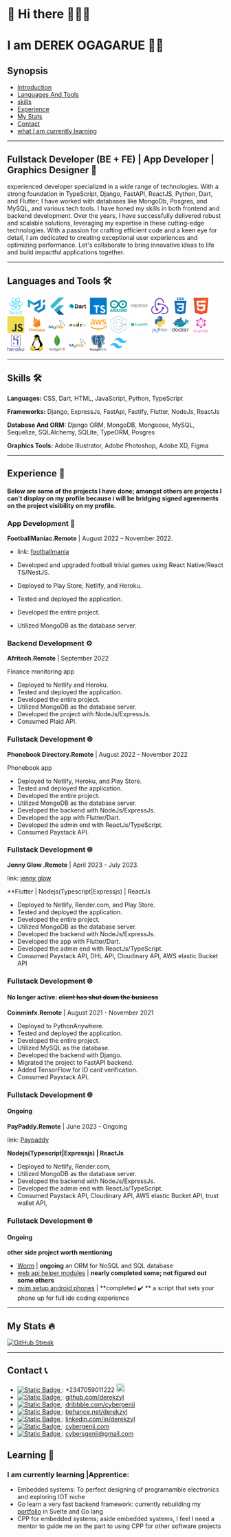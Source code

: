 

# 💠 Hi there 👋👋👋 

# I am DEREK OGAGARUE  👨‍💻

## Synopsis
- [Introduction](#fullstack-developer-be--fe--app-developer--graphics-designer-)
- [Languages And Tools](#languages-and-tools-hammer_and_wrench)
- [skills](#skills-%EF%B8%8F)
- [Experience](#experience-)
- [My Stats](#my-stats-fire)
- [Contact](#contact-)
- [what I am currently learning](#learning-)



---
## Fullstack Developer (BE + FE) | App Developer | Graphics Designer 🚀

experienced developer specialized in a wide range of technologies. With a strong foundation in TypeScript, Django, FastAPI, ReactJS, Python, Dart, and Flutter; I have worked with databases like MongoDb, Posgres, and MySQL, and various tech tools. I have honed my skills in both frontend and backend development. Over the years, I have successfully delivered robust and scalable solutions, leveraging my expertise in these cutting-edge technologies. With a passion for crafting efficient code and a keen eye for detail, I am dedicated to creating exceptional user experiences and optimizing performance. Let's collaborate to bring innovative ideas to life and build impactful applications together.

---

##  Languages and Tools :hammer_and_wrench: 
<div>

  <img src="https://github.com/devicons/devicon/blob/master/icons/react/react-original-wordmark.svg" title="React" alt="React" width="40" height="40"/>&nbsp;
  <img src="https://github.com/devicons/devicon/blob/master/icons/materialui/materialui-original.svg" title="Material UI" alt="Material UI" width="40" height="40"/>&nbsp;
  <img src="https://github.com/devicons/devicon/blob/master/icons/flutter/flutter-original.svg" title="Flutter" alt="Flutter" width="40" height="40"/>&nbsp;
  <img src="https://github.com/devicons/devicon/blob/master/icons/dart/dart-original-wordmark.svg" title="Dart" alt="Dart" width="40" height="40"/>&nbsp;
   <img src="https://github.com/devicons/devicon/blob/master/icons/typescript/typescript-original.svg" title="Ts" alt="Ts" width="40" height="40"/>&nbsp;
   <img src="https://github.com/devicons/devicon/blob/master/icons/arduino/arduino-original-wordmark.svg" title="arduino" alt="arduino" width="40" height="40"/>&nbsp;
   <img src="https://github.com/devicons/devicon/blob/master/icons/express/express-original-wordmark.svg" title="Express" alt="express" width="40" height="40"/>&nbsp; 
  <img src="https://github.com/devicons/devicon/blob/master/icons/redux/redux-original.svg" title="Redux" alt="Redux " width="40" height="40"/>&nbsp;
  <img src="https://github.com/devicons/devicon/blob/master/icons/css3/css3-plain-wordmark.svg"  title="CSS3" alt="CSS" width="40" height="40"/>&nbsp;
  <img src="https://github.com/devicons/devicon/blob/master/icons/html5/html5-original.svg" title="HTML5" alt="HTML" width="40" height="40"/>&nbsp;
  <img src="https://github.com/devicons/devicon/blob/master/icons/javascript/javascript-original.svg" title="JavaScript" alt="JavaScript" width="40" height="40"/>&nbsp;
  <img src="https://github.com/devicons/devicon/blob/master/icons/firebase/firebase-plain-wordmark.svg" title="Firebase" alt="Firebase" width="40" height="40"/>&nbsp;
  <img src="https://github.com/devicons/devicon/blob/master/icons/mysql/mysql-original-wordmark.svg" title="MySQL"  alt="MySQL" width="40" height="40"/>&nbsp;
  <img src="https://github.com/devicons/devicon/blob/master/icons/nodejs/nodejs-original-wordmark.svg" title="NodeJS" alt="NodeJS" width="40" height="40"/>&nbsp;
  <img src="https://github.com/devicons/devicon/blob/master/icons/amazonwebservices/amazonwebservices-plain-wordmark.svg" title="AWS" alt="AWS" width="40" height="40"/>&nbsp;
  <img src="https://github.com/devicons/devicon/blob/master/icons/cplusplus/cplusplus-line.svg" title="CPP" alt="CPP" width="40" height="40"/>&nbsp;
   <img src="https://github.com/devicons/devicon/blob/master/icons/fastapi/fastapi-plain-wordmark.svg" title="FastApi" alt="fastapi" width="40" height="40"/>&nbsp;
   <img src="https://github.com/devicons/devicon/blob/master/icons/python/python-original-wordmark.svg" title="Python" alt="Python" width="40" height="40"/>&nbsp;
        <img src="https://github.com/devicons/devicon/blob/master/icons/docker/docker-original-wordmark.svg" title="Docker" alt="Docker" width="40" height="40"/>&nbsp;
          <img src="https://github.com/devicons/devicon/blob/master/icons/graphql/graphql-plain-wordmark.svg" title="GraphQl" alt="GraphQl" width="40" height="40"/>&nbsp;
          <img src="https://github.com/devicons/devicon/blob/master/icons/heroku/heroku-original-wordmark.svg" title="Heruku" alt="Heroku" width="40" height="40"/>&nbsp;
          <img src="https://github.com/devicons/devicon/blob/master/icons/linux/linux-original.svg" title="Linux" alt="Linux" width="40" height="40"/>&nbsp;
          <img src="https://github.com/devicons/devicon/blob/master/icons/mongodb/mongodb-original-wordmark.svg" title="MongoDb" alt="MongoDb" width="40" height="40"/>&nbsp;
          <img src="https://github.com/devicons/devicon/blob/master/icons/mysql/mysql-original-wordmark.svg" title="MySQL" alt="MySql" width="40" height="40"/>&nbsp;
          <img src="https://github.com/devicons/devicon/blob/master/icons/postgresql/postgresql-original-wordmark.svg" title="Posgres" alt="posgres" width="40" height="40"/>&nbsp;
          <img src="https://github.com/devicons/devicon/blob/master/icons/tailwindcss/tailwindcss-plain.svg" title="tw" alt="tw" width="40" height="40"/>&nbsp;
          
          




          
          
</div>

---
## Skills 🛠️

**Languages:**  CSS, Dart, HTML, JavaScript, Python, TypeScript

**Frameworks:** Django, ExpressJs, FastApi, Fastify, Flutter, NodeJs, ReactJs

**Database And ORM:** Django ORM, MongoDB, Mongoose, MySQL, Sequelize, SQLAlchemy, SQLite, TypeORM, Posgres

**Graphics Tools:** Adobe Illustrator, Adobe Photoshop, Adobe XD, Figma

---

## Experience 💼

#### Below are some of the projects I have done; amongst others are projects I can't display on my profile because i will be bridging signed agreements on the project visibility on my profile.
### App Development 📱

**FootballManiac.Remote** | August 2022 – November 2022.

- link: [footballmania](https://play.google.com/store/apps/details?id=com.footballmania)

- Developed and upgraded football trivial games using React Native/React TS/NestJS.
- Deployed to Play Store, Netlify, and Heroku.
- Tested and deployed the application.
- Developed the entire project.
- Utilized MongoDB as the database server.

### Backend Development ⚙️

**Afritech.Remote** | September 2022

Finance monitoring app

- Deployed to Netlify and Heroku.
- Tested and deployed the application.
- Developed the entire project.
- Utilized MongoDB as the database server.
- Developed the project with NodeJs/ExpressJs.
- Consumed Plaid API.

### Fullstack Development 🌐

**Phonebook Directory.Remote** | August 2022 - November 2022

Phonebook app

- Deployed to Netlify, Heroku, and Play Store.
- Tested and deployed the application.
- Developed the entire project.
- Utilized MongoDB as the database server.
- Developed the backend with NodeJs/ExpressJs.
- Developed the app with Flutter/Dart.
- Developed the admin end with ReactJs/TypeScript.
- Consumed Paystack API.

### Fullstack Development 🌐

**Jenny Glow .Remote** | April 2023 - July 2023.

link: [jenny glow](https://jennysglowng.com/)

**Flutter | Nodejs(Typescript|Expressjs) | ReactJs
- Deployed to Netlify, Render.com, and Play Store.
- Tested and deployed the application.
- Developed the entire project.
- Utilized MongoDB as the database server.
- Developed the backend with NodeJs/ExpressJs.
- Developed the app with Flutter/Dart.
- Developed the admin end with ReactJs/TypeScript.
- Consumed Paystack API, DHL API, Cloudinary API, AWS elastic Bucket API


### Fullstack Development 🌐

#### No longer active: ~~client has shut down the business~~
 
**Coinminfx.Remote** | August 2021 - November 2021

- Deployed to PythonAnywhere.
- Tested and deployed the application.
- Developed the entire project.
- Utilized MySQL as the database.
- Developed the backend with Django.
- Migrated the project to FastAPI backend.
- Added TensorFlow for ID card verification.
- Consumed Paystack API.


### Fullstack Development 🌐
#### Ongoing
**PayPaddy.Remote** | June 2023 - Ongoing
 
link: [Paypaddy](paypaddy.com/)
   
**Nodejs(Typescript|Expressjs) | ReactJs**
- Deployed to Netlify, Render.com,
- Utilized MongoDB as the database server.
- Developed the backend with NodeJs/ExpressJs.
- Developed the admin end with ReactJs/TypeScript.
- Consumed Paystack API, Cloudinary API, AWS elastic Bucket API, trust wallet API, 

### Fullstack Development 🌐
#### Ongoing
**other side project worth mentioning**
- [Worm](https://github.com/derekzyl/worm) | **ongoing** an ORM for NoSQL and SQL database
- [web api helper modules](https://github.com/derekzyl/webapi) | **nearly completed some;  not figured out some others**
- [nvim setup android phones](https://github.com/derekzyl/termux-nvim) | **completed ✔️ ** a script that sets your phone up for full ide coding experience

---

##  My Stats :fire: 

[![GitHub Streak](http://github-readme-streak-stats.herokuapp.com?user=derekzyl&theme=highcontrast&hide_border=true&border_radius=5&card_width=500&hide_total_contributions=true)](https://git.io/streak-stats)

---


## Contact 📞

- <a href="tel:+2347059011222"> <img alt="Static Badge" src="https://img.shields.io/badge/phone-green?style=for-the-badge">  </a> : +2347059011222 <a href = "https://wa.me/message/7FQ35RMU2VVZP1"><img src="https://img.icons8.com/?size=2x&id=QkXeKixybttw&format=gif" height="20px" width="20px"/></a>
- <a href="https://github.com/derekzyl"> <img alt="Static Badge" src="https://img.shields.io/badge/github-black?style=for-the-badge">  </a>  : [github.com/derekzyl](https://github.com/derekzyl)
- <a href="https://dribbble.com/cybergenii/"> <img alt="Static Badge" src="https://img.shields.io/badge/Dribble-magenta?style=for-the-badge">  </a>  : [dribbble.com/cybergenii](https://dribbble.com/cybergenii)
- <a href="https://behance.net/derekzyl/"> <img alt="Static Badge" src="https://img.shields.io/badge/Behance-blue?style=for-the-badge">  </a>  : [behance.net/derekzyl](https://behance.net/derekzyl)
- <a href="https://linkedin.com/in/derekzyl/"> <img alt="Static Badge" src="https://img.shields.io/badge/LinkedIn-blue?style=for-the-badge">  </a>  : [linkedin.com/in/derekzyl](https://linkedin.com/in/derekzyl)
- <a href="https://cybergenii.com/"> <img alt="Static Badge" src="https://img.shields.io/badge/website-blue?style=for-the-badge">  </a>  : [cybergenii.com](https://cybergenii.com)
- <a href="mailto:cybersgenii@gmail.com"> <img alt="Static Badge" src="https://img.shields.io/badge/email-red?style=for-the-badge">  </a>  : cybersgenii@gmail.com

## Learning 📖
### I am currently learning |Apprentice:
- Embedded systems: To perfect designing of programamble electronics and exploring IOT niche
- Go learn a very fast backend framework: currently rebuilding my [portfolio](https://github.com/derekzyl/portfolio) in Svelte and Go lang
- CPP for embedded systems; aside embedded systems, I feel I need a mentor to guide me on the part to using CPP for other software projects

